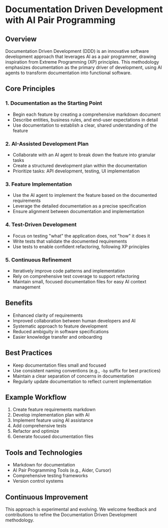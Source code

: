# Documentation Driven Development with AI Pair Programming

## Overview

Documentation Driven Development (DDD) is an innovative software development approach that leverages AI as a pair programmer, drawing inspiration from Extreme Programming (XP) principles. This methodology emphasizes documentation as the primary driver of development, using AI agents to transform documentation into functional software.

## Core Principles

### 1. Documentation as the Starting Point
- Begin each feature by creating a comprehensive markdown document
- Describe entities, business rules, and end-user expectations in detail
- Use documentation to establish a clear, shared understanding of the feature

### 2. AI-Assisted Development Plan
- Collaborate with an AI agent to break down the feature into granular tasks
- Create a structured development plan within the documentation
- Prioritize tasks: API development, testing, UI implementation

### 3. Feature Implementation
- Use the AI agent to implement the feature based on the documented requirements
- Leverage the detailed documentation as a precise specification
- Ensure alignment between documentation and implementation

### 4. Test-Driven Development
- Focus on testing "what" the application does, not "how" it does it
- Write tests that validate the documented requirements
- Use tests to enable confident refactoring, following XP principles

### 5. Continuous Refinement
- Iteratively improve code patterns and implementation
- Rely on comprehensive test coverage to support refactoring
- Maintain small, focused documentation files for easy AI context management

## Benefits
- Enhanced clarity of requirements
- Improved collaboration between human developers and AI
- Systematic approach to feature development
- Reduced ambiguity in software specifications
- Easier knowledge transfer and onboarding

## Best Practices
- Keep documentation files small and focused
- Use consistent naming conventions (e.g., `-bp` suffix for best practices)
- Maintain a clear separation of concerns in documentation
- Regularly update documentation to reflect current implementation

## Example Workflow
1. Create feature requirements markdown
2. Develop implementation plan with AI
3. Implement feature using AI assistance
4. Add comprehensive tests
5. Refactor and optimize
6. Generate focused documentation files

## Tools and Technologies
- Markdown for documentation
- AI Pair Programming Tools (e.g., Aider, Cursor)
- Comprehensive testing frameworks
- Version control systems

## Continuous Improvement
This approach is experimental and evolving. We welcome feedback and contributions to refine the Documentation Driven Development methodology.
